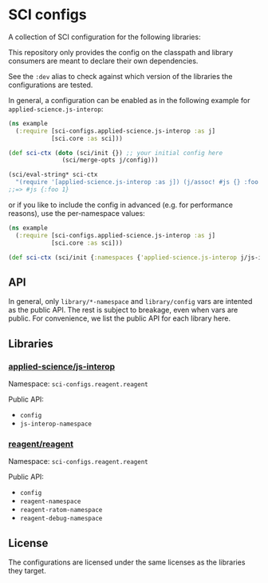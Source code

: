 # SCI configs

A collection of SCI configuration for the following libraries:

This repository only provides the config on the classpath and library consumers
are meant to declare their own dependencies.

See the `:dev` alias to check against which version of the libraries the
configurations are tested.

In general, a configuration can be enabled as in the following example for `applied-science.js-interop`:

``` clojure
(ns example
  (:require [sci-configs.applied-science.js-interop :as j]
            [sci.core :as sci]))

(def sci-ctx (doto (sci/init {}) ;; your initial config here
               (sci/merge-opts j/config)))

(sci/eval-string* sci-ctx
  "(require '[applied-science.js-interop :as j]) (j/assoc! #js {} :foo 1)")
;;=> #js {:foo 1}
```

or if you like to include the config in advanced (e.g. for performance reasons), use the per-namespace values:

``` clojure
(ns example
  (:require [sci-configs.applied-science.js-interop :as j]
            [sci.core :as sci]))

(def sci-ctx (sci/init {:namespaces {'applied-science.js-interop j/js-interop-namespace}}))
```

## API

In general, only `library/*-namespace` and `library/config` vars are intented as the
public API. The rest is subject to breakage, even when vars are public. For
convenience, we list the public API for each library here.

## Libraries

### [applied-science/js-interop](https://github.com/applied-science/js-interop)

Namespace: `sci-configs.reagent.reagent`

Public API:

- `config`
- `js-interop-namespace`

### [reagent/reagent](https://github.com/reagent-project/reagent)

Namespace: `sci-configs.reagent.reagent`

Public API:

- `config`
- `reagent-namespace`
- `reagent-ratom-namespace`
- `reagent-debug-namespace`

## License

The configurations are licensed under the same licenses as the libraries they target.
